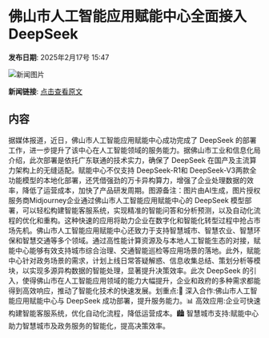 # 佛山市人工智能应用赋能中心全面接入DeepSeek

**发布日期**: 2025年2月17号 15:47

![新闻图片](https://pic.chinaz.com/picmap/202502051542238080_0.jpg)

**新闻链接**: [点击查看原文](https://www.aibase.com/zh/news/15432)

## 内容

据媒体报道，近日，佛山市人工智能应用赋能中心成功完成了 DeepSeek 的部署工作，进一步提升了该中心在人工智能领域的服务能力。据佛山市工业和信息化局介绍，此次部署是依托广东联通的技术实力，确保了 DeepSeek 在国产及主流算力架构上的无缝适配。赋能中心不仅支持 DeepSeek-R1和 DeepSeek-V3两款全功能模型的本地化部署，还凭借强劲的万卡异构算力，增强了企业处理数据的效率，降低了运营成本，加快了产品研发周期。图源备注：图片由AI生成，图片授权服务商Midjourney企业通过佛山市人工智能应用赋能中心的 DeepSeek 模型部署，可以轻松构建智能客服系统，实现精准的智能问答和分析预测，以及自动化流程的优化和重构。这种快速的应用将助力企业在数字化和智能化转型过程中抢占市场先机。佛山市人工智能应用赋能中心还致力于支持智慧城市、智慧农业、智慧环保和智慧交通等多个领域。通过高性能计算资源及与本地人工智能生态的对接，赋能中心能够有效支持城市综合治理、交通智能巡检等应用场景的落地。此外，赋能中心针对政务场景的需求，计划上线日常答疑解惑、信息收集总结、策划分析等模块，以实现多源异构数据的智能处理，显著提升决策效率。此次 DeepSeek 的引入，使得佛山市在人工智能应用领域的能力大幅提升，企业和政府的多种需求都能得到高效响应，推动了智能化技术的快速发展。划重点:🌟 深入合作:佛山市人工智能应用赋能中心与 DeepSeek 成功部署，提升服务能力。📊 高效应用:企业可快速构建智能客服系统，优化自动化流程，降低运营成本。🏙️ 智慧城市支持:赋能中心助力智慧城市及政务服务的智能化，提高决策效率。
